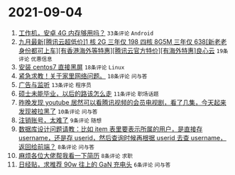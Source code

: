# 2021-09-04

1. [工作机，安卓 4G 内存够用吗？](https://www.v2ex.com/t/799793) `33条评论` `Android`
1. [九月最新[腾讯云超低价]1 核 2G 三年仅 198 四核 8G5M 三年仅 638[新老老身份都可上车][有香港海外等特惠][腾讯云官方特价][有海外特惠]良心云](https://www.v2ex.com/t/799795) `19条评论` `优惠信息`
1. [安装 centos7 直接黑屏](https://www.v2ex.com/t/799812) `18条评论` `Linux`
1. [紧急求教！关于家里网络问题。](https://www.v2ex.com/t/799805) `18条评论` `问与答`
1. [广告与监听](https://www.v2ex.com/t/799831) `13条评论` `程序员`
1. [硕士未能毕业，以后的路该怎么走](https://www.v2ex.com/t/799819) `11条评论` `职场话题`
1. [昨晚发现 youtube 居然可以看腾讯视频的会员电视剧，看了几集，今天起来发现被拉黑了](https://www.v2ex.com/t/799804) `10条评论` `问与答`
1. [注销账号，太难了](https://www.v2ex.com/t/799827) `9条评论` `随想`
1. [数据库设计问题请教：比如 item 表里要表示所属的用户，是直接存 username，还是存 userid，然后查询时候再根据 userid 去查 username，返回给前端？](https://www.v2ex.com/t/799818) `8条评论` `问与答`
1. [麻烦各位大佬帮我看一下简历](https://www.v2ex.com/t/799803) `8条评论` `求职`
1. [日经贴，求推荐 90w 往上的 GaN 充电头](https://www.v2ex.com/t/799807) `6条评论` `问与答`
